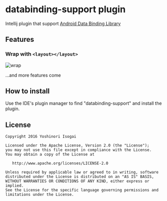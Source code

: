 # databinding-support plugin

Intellij plugin that support [Android Data Binding Library](https://developer.android.com/topic/libraries/data-binding/index.html)

## Features

### Wrap with `<layout></layout>`

![wrap](https://raw.githubusercontent.com/shiraji/databinding-support/master/websites/images/wrap.gif)

...and more features come

## How to install

Use the IDE's plugin manager to find "databinding-support" and install the plugin.

## License

```
Copyright 2016 Yoshinori Isogai

Licensed under the Apache License, Version 2.0 (the "License");
you may not use this file except in compliance with the License.
You may obtain a copy of the License at

   http://www.apache.org/licenses/LICENSE-2.0

Unless required by applicable law or agreed to in writing, software
distributed under the License is distributed on an "AS IS" BASIS,
WITHOUT WARRANTIES OR CONDITIONS OF ANY KIND, either express or implied.
See the License for the specific language governing permissions and
limitations under the License.
```